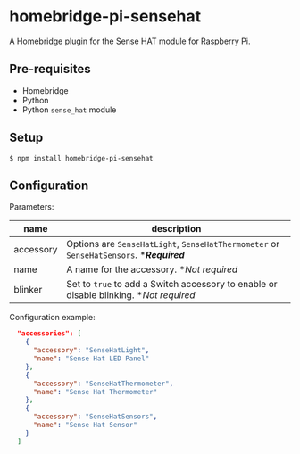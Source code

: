# homebridge-pi-sensehat

A Homebridge plugin for the Sense HAT module for Raspberry Pi.


## Pre-requisites

- Homebridge
- Python
- Python `sense_hat` module


## Setup

`$ npm install homebridge-pi-sensehat`


## Configuration

Parameters:

name|description
---|---
accessory|Options are `SenseHatLight`, `SenseHatThermometer` or `SenseHatSensors`. ****Required***
name|A name for the accessory. **Not required*
blinker|Set to `true` to add a Switch accessory to enable or disable blinking. **Not required*

Configuration example:

```json
  "accessories": [
    {
      "accessory": "SenseHatLight",
      "name": "Sense Hat LED Panel"
    },
    {
      "accessory": "SenseHatThermometer",
      "name": "Sense Hat Thermometer"
    },
    {
      "accessory": "SenseHatSensors",
      "name": "Sense Hat Sensor"
    }
  ]
```